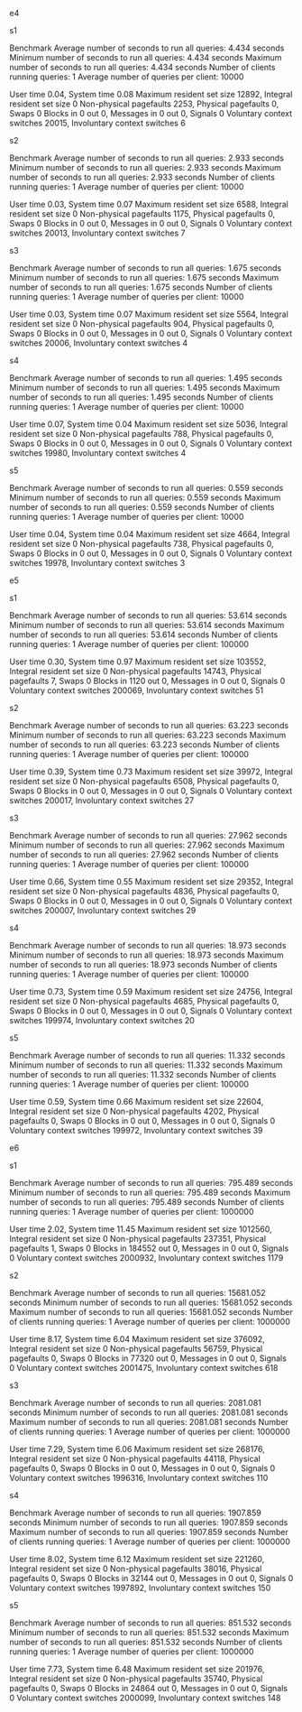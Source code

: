 e4

s1

Benchmark
	Average number of seconds to run all queries: 4.434 seconds
	Minimum number of seconds to run all queries: 4.434 seconds
	Maximum number of seconds to run all queries: 4.434 seconds
	Number of clients running queries: 1
	Average number of queries per client: 10000


User time 0.04, System time 0.08
Maximum resident set size 12892, Integral resident set size 0
Non-physical pagefaults 2253, Physical pagefaults 0, Swaps 0
Blocks in 0 out 0, Messages in 0 out 0, Signals 0
Voluntary context switches 20015, Involuntary context switches 6


s2

Benchmark
	Average number of seconds to run all queries: 2.933 seconds
	Minimum number of seconds to run all queries: 2.933 seconds
	Maximum number of seconds to run all queries: 2.933 seconds
	Number of clients running queries: 1
	Average number of queries per client: 10000


User time 0.03, System time 0.07
Maximum resident set size 6588, Integral resident set size 0
Non-physical pagefaults 1175, Physical pagefaults 0, Swaps 0
Blocks in 0 out 0, Messages in 0 out 0, Signals 0
Voluntary context switches 20013, Involuntary context switches 7


s3

Benchmark
	Average number of seconds to run all queries: 1.675 seconds
	Minimum number of seconds to run all queries: 1.675 seconds
	Maximum number of seconds to run all queries: 1.675 seconds
	Number of clients running queries: 1
	Average number of queries per client: 10000


User time 0.03, System time 0.07
Maximum resident set size 5564, Integral resident set size 0
Non-physical pagefaults 904, Physical pagefaults 0, Swaps 0
Blocks in 0 out 0, Messages in 0 out 0, Signals 0
Voluntary context switches 20006, Involuntary context switches 4


s4

Benchmark
	Average number of seconds to run all queries: 1.495 seconds
	Minimum number of seconds to run all queries: 1.495 seconds
	Maximum number of seconds to run all queries: 1.495 seconds
	Number of clients running queries: 1
	Average number of queries per client: 10000


User time 0.07, System time 0.04
Maximum resident set size 5036, Integral resident set size 0
Non-physical pagefaults 788, Physical pagefaults 0, Swaps 0
Blocks in 0 out 0, Messages in 0 out 0, Signals 0
Voluntary context switches 19980, Involuntary context switches 4


s5

Benchmark
	Average number of seconds to run all queries: 0.559 seconds
	Minimum number of seconds to run all queries: 0.559 seconds
	Maximum number of seconds to run all queries: 0.559 seconds
	Number of clients running queries: 1
	Average number of queries per client: 10000


User time 0.04, System time 0.04
Maximum resident set size 4664, Integral resident set size 0
Non-physical pagefaults 738, Physical pagefaults 0, Swaps 0
Blocks in 0 out 0, Messages in 0 out 0, Signals 0
Voluntary context switches 19978, Involuntary context switches 3


e5

s1

Benchmark
	Average number of seconds to run all queries: 53.614 seconds
	Minimum number of seconds to run all queries: 53.614 seconds
	Maximum number of seconds to run all queries: 53.614 seconds
	Number of clients running queries: 1
	Average number of queries per client: 100000


User time 0.30, System time 0.97
Maximum resident set size 103552, Integral resident set size 0
Non-physical pagefaults 14743, Physical pagefaults 7, Swaps 0
Blocks in 1120 out 0, Messages in 0 out 0, Signals 0
Voluntary context switches 200069, Involuntary context switches 51


s2

Benchmark
	Average number of seconds to run all queries: 63.223 seconds
	Minimum number of seconds to run all queries: 63.223 seconds
	Maximum number of seconds to run all queries: 63.223 seconds
	Number of clients running queries: 1
	Average number of queries per client: 100000


User time 0.39, System time 0.73
Maximum resident set size 39972, Integral resident set size 0
Non-physical pagefaults 6508, Physical pagefaults 0, Swaps 0
Blocks in 0 out 0, Messages in 0 out 0, Signals 0
Voluntary context switches 200017, Involuntary context switches 27


s3

Benchmark
	Average number of seconds to run all queries: 27.962 seconds
	Minimum number of seconds to run all queries: 27.962 seconds
	Maximum number of seconds to run all queries: 27.962 seconds
	Number of clients running queries: 1
	Average number of queries per client: 100000


User time 0.66, System time 0.55
Maximum resident set size 29352, Integral resident set size 0
Non-physical pagefaults 4836, Physical pagefaults 0, Swaps 0
Blocks in 0 out 0, Messages in 0 out 0, Signals 0
Voluntary context switches 200007, Involuntary context switches 29


s4

Benchmark
	Average number of seconds to run all queries: 18.973 seconds
	Minimum number of seconds to run all queries: 18.973 seconds
	Maximum number of seconds to run all queries: 18.973 seconds
	Number of clients running queries: 1
	Average number of queries per client: 100000


User time 0.73, System time 0.59
Maximum resident set size 24756, Integral resident set size 0
Non-physical pagefaults 4685, Physical pagefaults 0, Swaps 0
Blocks in 0 out 0, Messages in 0 out 0, Signals 0
Voluntary context switches 199974, Involuntary context switches 20


s5

Benchmark
	Average number of seconds to run all queries: 11.332 seconds
	Minimum number of seconds to run all queries: 11.332 seconds
	Maximum number of seconds to run all queries: 11.332 seconds
	Number of clients running queries: 1
	Average number of queries per client: 100000


User time 0.59, System time 0.66
Maximum resident set size 22604, Integral resident set size 0
Non-physical pagefaults 4202, Physical pagefaults 0, Swaps 0
Blocks in 0 out 0, Messages in 0 out 0, Signals 0
Voluntary context switches 199972, Involuntary context switches 39


e6

s1

Benchmark
	Average number of seconds to run all queries: 795.489 seconds
	Minimum number of seconds to run all queries: 795.489 seconds
	Maximum number of seconds to run all queries: 795.489 seconds
	Number of clients running queries: 1
	Average number of queries per client: 1000000


User time 2.02, System time 11.45
Maximum resident set size 1012560, Integral resident set size 0
Non-physical pagefaults 237351, Physical pagefaults 1, Swaps 0
Blocks in 184552 out 0, Messages in 0 out 0, Signals 0
Voluntary context switches 2000932, Involuntary context switches 1179


s2

Benchmark
	Average number of seconds to run all queries: 15681.052 seconds
	Minimum number of seconds to run all queries: 15681.052 seconds
	Maximum number of seconds to run all queries: 15681.052 seconds
	Number of clients running queries: 1
	Average number of queries per client: 1000000


User time 8.17, System time 6.04
Maximum resident set size 376092, Integral resident set size 0
Non-physical pagefaults 56759, Physical pagefaults 0, Swaps 0
Blocks in 77320 out 0, Messages in 0 out 0, Signals 0
Voluntary context switches 2001475, Involuntary context switches 618


s3

Benchmark
	Average number of seconds to run all queries: 2081.081 seconds
	Minimum number of seconds to run all queries: 2081.081 seconds
	Maximum number of seconds to run all queries: 2081.081 seconds
	Number of clients running queries: 1
	Average number of queries per client: 1000000


User time 7.29, System time 6.06
Maximum resident set size 268176, Integral resident set size 0
Non-physical pagefaults 44118, Physical pagefaults 0, Swaps 0
Blocks in 0 out 0, Messages in 0 out 0, Signals 0
Voluntary context switches 1996316, Involuntary context switches 110


s4

Benchmark
	Average number of seconds to run all queries: 1907.859 seconds
	Minimum number of seconds to run all queries: 1907.859 seconds
	Maximum number of seconds to run all queries: 1907.859 seconds
	Number of clients running queries: 1
	Average number of queries per client: 1000000


User time 8.02, System time 6.12
Maximum resident set size 221260, Integral resident set size 0
Non-physical pagefaults 38016, Physical pagefaults 0, Swaps 0
Blocks in 32144 out 0, Messages in 0 out 0, Signals 0
Voluntary context switches 1997892, Involuntary context switches 150

s5

Benchmark
	Average number of seconds to run all queries: 851.532 seconds
	Minimum number of seconds to run all queries: 851.532 seconds
	Maximum number of seconds to run all queries: 851.532 seconds
	Number of clients running queries: 1
	Average number of queries per client: 1000000


User time 7.73, System time 6.48
Maximum resident set size 201976, Integral resident set size 0
Non-physical pagefaults 35740, Physical pagefaults 0, Swaps 0
Blocks in 24864 out 0, Messages in 0 out 0, Signals 0
Voluntary context switches 2000099, Involuntary context switches 148

